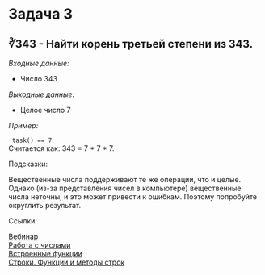 <h1 >Задача 3</h1>
<h2>∛343 - Найти корень третьей степени из 343.
</h2>
<p><i>Входные данные:</i></p>
<ul><li>Число 343</li></ul>
<p><i>Выходные данные:</i></p>
<ul><li>Целое число 7</li></ul>
<p><i>Пример:</i></p>
<div class="example"><code> task() == 7 </code> <br> Считается как: 343 = 7 * 7 * 7.</div>
<p>Подсказки:</p>
<div class="hint">
    <div>Вещественные числа поддерживают те же операции, что и целые. Однако
        (из-за представления чисел в компьютере) вещественные числа неточны, и это может привести к ошибкам.
        Поэтому попробуйте округлить результат.
    </div>
</div>

<p>Ссылки:</p>
<a href="https://online.sbis.ru/shared/disk/d8591357-0df0-4a58-8506-f6a9c93e34b7">Вебинар</a>
<br>
<a href="https://pythonworld.ru/tipy-dannyx-v-python/chisla-int-float-complex.html">Работа с числами</a>
<br>
<a href="https://pythonworld.ru/osnovy/vstroennye-funkcii.html">Встроенные функции</a>
<br>
<a href="https://pythonworld.ru/tipy-dannyx-v-python/stroki-funkcii-i-metody-strok.html">Строки. Функции и методы строк</a>

